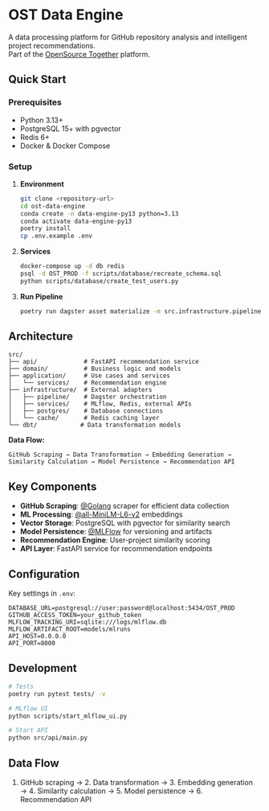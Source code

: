 # OST Data Engine

A data processing platform for GitHub repository analysis and intelligent project recommendations.  
Part of the [OpenSource Together](https://github.com/opensource-together) platform.

## Quick Start

### Prerequisites
- Python 3.13+
- PostgreSQL 15+ with pgvector
- Redis 6+
- Docker & Docker Compose

### Setup

1. **Environment**
   ```bash
   git clone <repository-url>
   cd ost-data-engine
   conda create -n data-engine-py13 python=3.13
   conda activate data-engine-py13
   poetry install
   cp .env.example .env
   ```

2. **Services**
   ```bash
   docker-compose up -d db redis
   psql -d OST_PROD -f scripts/database/recreate_schema.sql
   python scripts/database/create_test_users.py
   ```

3. **Run Pipeline**
   ```bash
   poetry run dagster asset materialize -m src.infrastructure.pipeline.dagster.definitions --select training_data_pipeline
   ```

## Architecture

```
src/
├── api/             # FastAPI recommendation service
├── domain/          # Business logic and models
├── application/     # Use cases and services
│   └── services/    # Recommendation engine
├── infrastructure/  # External adapters
│   ├── pipeline/    # Dagster orchestration
│   ├── services/    # MLflow, Redis, external APIs
│   ├── postgres/    # Database connections
│   └── cache/       # Redis caching layer
└── dbt/            # Data transformation models
```

**Data Flow:**
```
GitHub Scraping → Data Transformation → Embedding Generation → 
Similarity Calculation → Model Persistence → Recommendation API
```

## Key Components

- **GitHub Scraping**: [@Golang](https://github.com/golang/go) scraper for efficient data collection
- **ML Processing**: [@all-MiniLM-L6-v2](https://huggingface.co/sentence-transformers/all-MiniLM-L6-v2) embeddings
- **Vector Storage**: PostgreSQL with pgvector for similarity search
- **Model Persistence**: [@MLFlow](https://github.com/mlflow/mlflow) for versioning and artifacts
- **Recommendation Engine**: User-project similarity scoring
- **API Layer**: FastAPI service for recommendation endpoints

## Configuration

Key settings in `.env`:

```env
DATABASE_URL=postgresql://user:password@localhost:5434/OST_PROD
GITHUB_ACCESS_TOKEN=your_github_token
MLFLOW_TRACKING_URI=sqlite:///logs/mlflow.db
MLFLOW_ARTIFACT_ROOT=models/mlruns
API_HOST=0.0.0.0
API_PORT=8000
```

## Development

```bash
# Tests
poetry run pytest tests/ -v

# MLflow UI
python scripts/start_mlflow_ui.py

# Start API
python src/api/main.py
```

## Data Flow

1. GitHub scraping → 2. Data transformation → 3. Embedding generation → 4. Similarity calculation → 5. Model persistence → 6. Recommendation API
